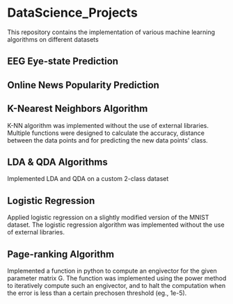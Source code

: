 # DataScience_Projects
This repository contains the implementation of various machine learning algorithms on different datasets
## EEG Eye-state Prediction
## Online News Popularity Prediction
## K-Nearest Neighbors Algorithm
K-NN algorithm was implemented without the use of external libraries. Multiple functions were designed to calculate the accuracy, distance between the data points and for predicting the new data points' class.
## LDA & QDA Algorithms
Implemented LDA and QDA on a custom 2-class dataset
## Logistic Regression
Applied logistic regression on a slightly modified version of the MNIST dataset. The logistic regression algorithm was implemented without the use of external libraries.
## Page-ranking Algorithm
Implemented a function in python to compute an engivector for the given parameter matrix G. The function was implemented using the power method to iteratively compute such an engivector, and to halt the computation when the error is less than a certain prechosen threshold (eg., 1e-5). 
